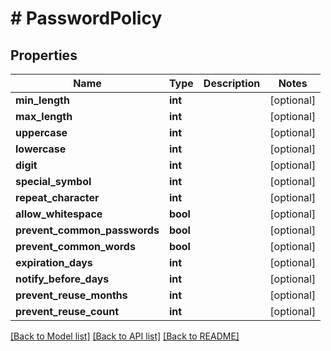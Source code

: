 # # PasswordPolicy

## Properties

Name | Type | Description | Notes
------------ | ------------- | ------------- | -------------
**min_length** | **int** |  | [optional]
**max_length** | **int** |  | [optional]
**uppercase** | **int** |  | [optional]
**lowercase** | **int** |  | [optional]
**digit** | **int** |  | [optional]
**special_symbol** | **int** |  | [optional]
**repeat_character** | **int** |  | [optional]
**allow_whitespace** | **bool** |  | [optional]
**prevent_common_passwords** | **bool** |  | [optional]
**prevent_common_words** | **bool** |  | [optional]
**expiration_days** | **int** |  | [optional]
**notify_before_days** | **int** |  | [optional]
**prevent_reuse_months** | **int** |  | [optional]
**prevent_reuse_count** | **int** |  | [optional]

[[Back to Model list]](../../README.md#models) [[Back to API list]](../../README.md#endpoints) [[Back to README]](../../README.md)

